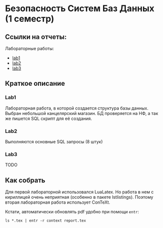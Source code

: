 # Безопасность Систем Баз Данных (1 семестр)

## Ссылки на отчеты:

Лабораторные работы:
- [lab1](lab1/report.pdf)
- [lab2](lab2/report.pdf)
- [lab3](lab3/report.pdf)

## Краткое описание

### Lab1

Лабораторная работа, в которой создается структура базы данных. Выбран небольшой канцелярский магазин. БД проверяется на НФ, а так же пишется SQL скрипт для её создания.

### Lab2

Выполняются основные SQL запросы (8 штук)

### Lab3 
TODO

## Как собрать

Для первой лабораторной использовался LuaLatex. Но работа в нем с кириллицей очень неприятная (особенно в пакете lstlistings). Поэтому вторая лабораторная работа использует ConTeXt.


Кстати, автоматически обновлять pdf удобно при помощи `entr`:
```shell
ls *.tex | entr -r context report.tex
```
